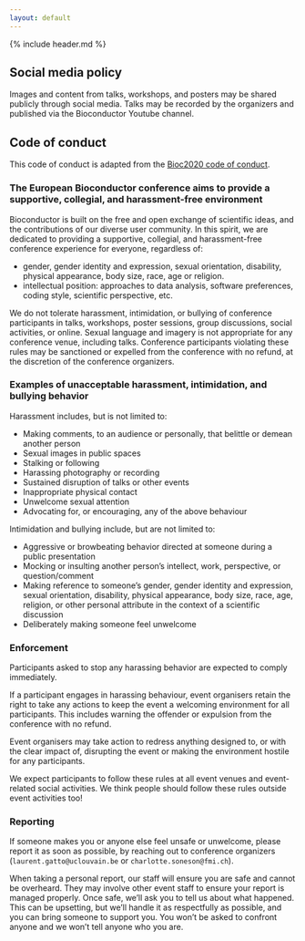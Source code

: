 ```yaml
---
layout: default
---
```


{% include header.md %}

## Social media policy

Images and content from talks, workshops, and posters may be shared publicly through social media. Talks may be recorded by the organizers and published via the Bioconductor Youtube channel.

## Code of conduct

This code of conduct is adapted from the [Bioc2020 code of conduct](http://bioc2020.bioconductor.org/code_of_conduct). 

### The European Bioconductor conference aims to provide a supportive, collegial, and harassment-free environment

Bioconductor is built on the free and open exchange of scientific
ideas, and the contributions of our diverse user community. In this spirit, we are dedicated to providing a supportive, collegial, and harassment-free conference experience for everyone, regardless of:

* gender, gender identity and expression, sexual orientation, disability, physical appearance, body size, race, age or religion.
* intellectual position: approaches to data analysis, software preferences, coding style, scientific perspective, etc.

We do not tolerate harassment, intimidation, or bullying of conference participants in talks, workshops, poster sessions, group discussions, social activities, or online. Sexual language and imagery is not appropriate for any conference venue, including talks. Conference participants violating these rules may be sanctioned or expelled from the conference with no refund, at the discretion of the conference organizers. 

### Examples of unacceptable harassment, intimidation, and bullying behavior

Harassment includes, but is not limited to:

* Making comments, to an audience or personally, that belittle or demean another person
* Sexual images in public spaces
* Stalking or following
* Harassing photography or recording
* Sustained disruption of talks or other events
* Inappropriate physical contact
* Unwelcome sexual attention
* Advocating for, or encouraging, any of the above behaviour

Intimidation and bullying include, but are not limited to:

* Aggressive or browbeating behavior directed at someone during a public presentation
* Mocking or insulting another person’s intellect, work, perspective, or question/comment
* Making reference to someone’s gender, gender identity and expression, sexual orientation, disability, physical appearance, body size, race, age, religion, or other personal attribute in the context of a scientific discussion
* Deliberately making someone feel unwelcome

### Enforcement

Participants asked to stop any harassing behavior are expected to comply immediately.

If a participant engages in harassing behaviour, event organisers retain the right to take any actions to keep the event a welcoming environment for all participants. This includes warning the offender or expulsion from the conference with no refund.

Event organisers may take action to redress anything designed to, or with the clear impact of, disrupting the event or making the environment hostile for any participants.

We expect participants to follow these rules at all event venues and event-related social activities. We think people should follow these rules outside event activities too!

### Reporting

If someone makes you or anyone else feel unsafe or unwelcome, please report it as soon as possible, by reaching out to conference organizers (`laurent.gatto@uclouvain.be` or `charlotte.soneson@fmi.ch`). 

When taking a personal report, our staff will ensure you are safe and cannot be overheard. They may involve other event staff to ensure your report is managed properly. Once safe, we’ll ask you to tell us about what happened. This can be upsetting, but we’ll handle it as respectfully as possible, and you can bring someone to support you. You won’t be asked to confront anyone and we won’t tell anyone who you are.


